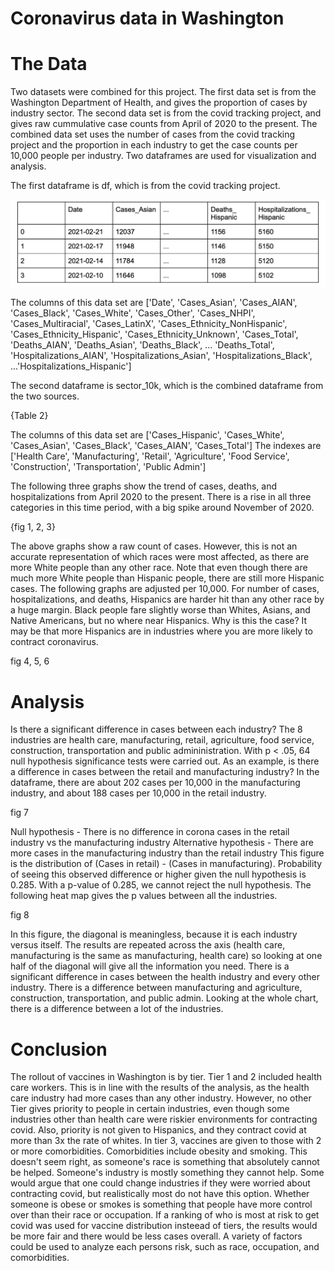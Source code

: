 # Coronavirus data in Washington

# The Data

Two datasets were combined for this project. The first data set is from the Washington Department of Health, and gives
the proportion of cases by industry sector. The second data set is from the covid tracking project, and gives raw 
cummulative case counts from April of 2020 to the present. The combined data set uses the number of cases from the covid tracking project
and the proportion in each industry to get the case counts per 10,000 people per industry. 
Two dataframes are used for visualization and analysis. 

The first dataframe is df, which is from the covid tracking project. 

<img src = "https://github.com/asml09/Capstone_1/blob/main/images/table1.png" >

The columns of this data set are ['Date', 'Cases_Asian', 'Cases_AIAN', 'Cases_Black', 'Cases_White',
       'Cases_Other', 'Cases_NHPI', 'Cases_Multiracial', 'Cases_LatinX',
       'Cases_Ethnicity_NonHispanic', 'Cases_Ethnicity_Hispanic',
       'Cases_Ethnicity_Unknown', 'Cases_Total', 'Deaths_AIAN', 'Deaths_Asian',
       'Deaths_Black', ... 'Deaths_Total', 'Hospitalizations_AIAN',
       'Hospitalizations_Asian', 'Hospitalizations_Black', ...'Hospitalizations_Hispanic']

The second dataframe is sector_10k, which is the combined dataframe from the two sources. 

{Table 2} 

The columns of this data set are ['Cases_Hispanic', 'Cases_White', 'Cases_Asian', 'Cases_Black',
       'Cases_AIAN', 'Cases_Total']
The indexes are ['Health Care', 'Manufacturing', 'Retail', 'Agriculture', 'Food Service',
       'Construction', 'Transportation', 'Public Admin']

The following three graphs show the trend of cases, deaths, and hospitalizations from April 2020 to the present. 
There is a rise in all three categories in this time period, with a big spike around November of 2020. 

{fig 1, 2, 3}

The above graphs show a raw count of cases. However, this is not an accurate representation of which races were most affected, as there are more White people than any other race. Note that even though there are much more White people than Hispanic people, there are still more Hispanic cases. The following graphs are adjusted per 10,000. For number of cases, hospitalizations, and deaths, Hispanics are harder hit than any other race by a huge margin. Black people fare slightly worse than Whites, Asians, and Native Americans, but no where near Hispanics. Why is this the case? It may be that more Hispanics are in industries where you are more likely to contract coronavirus. 

fig 4, 5, 6

# Analysis 

Is there a significant difference in cases between each industry? The 8 industries are health care, manufacturing, retail, agriculture, food service, construction, transportation and public admininistration. With p < .05, 64 null hypothesis significance tests were carried out. 
As an example, is there a difference in cases between the retail and manufacturing industry? In the dataframe, there are about 202 cases per 10,000 in the manufacturing industry, and about 188 cases per 10,000 in the retail industry. 

fig 7 

Null hypothesis - There is no difference in corona cases in the retail industry vs the manufacturing industry
Alternative hypothesis - There are more cases in the manufacturing industry than the retail industry
This figure is the distribution of (Cases in retail) - (Cases in manufacturing). Probability of seeing this observed difference or higher given the null hypothesis is 0.285. With a p-value of 0.285, we cannot reject the null hypothesis. 
The following heat map gives the p values between all the industries. 

fig 8 

In this figure, the diagonal is meaningless, because it is each industry versus itself. The results are repeated across the axis (health care, manufacturing is the same as manufacturing, health care) so looking at one half of the diagonal will give all the information you need. There is a significant difference in cases between the health industry and every other industry. There is a difference between manufacturing and agriculture, construction, transportation, and public admin. Looking at the whole chart, there is a difference between a lot of the industries. 

# Conclusion

The rollout of vaccines in Washington is by tier. Tier 1 and 2 included health care workers. This is in line with the results of the analysis, as the health care industry had more cases than any other industry. However, no other Tier gives priority to people in certain industries, even though some industries other than health care were riskier environments for contracting covid. Also, priority is not given to Hispanics, and they contract covid at more than 3x the rate of whites. In tier 3, vaccines are given to those with 2 or more comorbidities. Comorbidities include obesity and smoking. This doesn't seem right, as someone's race is something that absolutely cannot be helped. Someone's industry is mostly something they cannot help. Some would argue that one could change industries if they were worried about contracting covid, but realistically most do not have this option. Whether someone is obese or smokes is something that people have more control over than their race or occupation. If a ranking of who is most at risk to get covid was used for vaccine distribution insteead of tiers, the results would be more fair and there would be less cases overall. A variety of factors could be used to analyze each persons risk, such as race, occupation, and comorbidities. 





